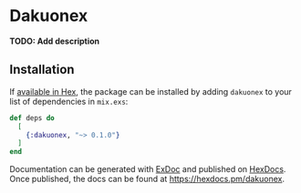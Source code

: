 # Dakuonex

**TODO: Add description**

## Installation

If [available in Hex](https://hex.pm/docs/publish), the package can be installed
by adding `dakuonex` to your list of dependencies in `mix.exs`:

```elixir
def deps do
  [
    {:dakuonex, "~> 0.1.0"}
  ]
end
```

Documentation can be generated with [ExDoc](https://github.com/elixir-lang/ex_doc)
and published on [HexDocs](https://hexdocs.pm). Once published, the docs can
be found at <https://hexdocs.pm/dakuonex>.

